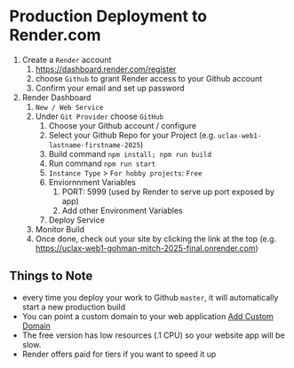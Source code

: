 # Production Deployment to Render.com

1. Create a `Render` account
    1. https://dashboard.render.com/register
    2. choose `Github` to grant Render access to your Github account
    3. Confirm your email and set up password
2. Render Dashboard
    1. `New / Web Service`
    2. Under `Git Provider` choose `GitHub`
        1. Choose your Github account / configure
        2. Select your Github Repo for your Project (e.g. `uclax-web1-lastname-firstname-2025`)
        3. Build command `npm install; npm run build`
        4. Run command `npm run start`
        5. `Instance Type` > `For hobby projects`: `Free`
        6. Enviornnment Variables
            1. PORT: 5999 (used by Render to serve up port exposed by app)
            2. Add other Environment Variables
        7. Deploy Service
    3. Monitor Build
    4. Once done, check out your site by clicking the link at the top (e.g. https://uclax-web1-gohman-mitch-2025-final.onrender.com)

## Things to Note

-   every time you deploy your work to Github `master`, it will automatically start a new production build
-   You can point a custom domain to your web application [Add Custom Domain](https://render.com/docs/custom-domains?_gl=1*ctzalt*_gcl_au*OTU5MDkzNTI0LjE3MzMzNTA1ODA.*_ga*MzcyNTk4MDg3LjE3MzMzNTA1ODA.*_ga_QK9L9QJC5N*MTczMzM1NDYyMi4yLjEuMTczMzM1NTg0Ny40Mi4wLjA.#2-configure-dns-with-your-provider)
-   The free version has low resources (.1 CPU) so your website app will be slow.
-   Render offers paid for tiers if you want to speed it up
